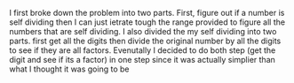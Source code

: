 I first broke down the problem into two parts. First, figure out if a number is self dividing then I can just ietrate tough the range provided to figure all the numbers that are self dividing. I also divided the my self dividing into two parts. first get all the digits then divide the original number by all the digits to see if they are all factors. Evenutally I decided to do both step (get the digit and see if its a factor) in one step since it was actually simplier than what I thought it was going to be